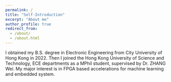 ```yaml
---
permalink: /
title: "Self-Introduction"
excerpt: "About me"
author_profile: true
redirect_from: 
  - /about/
  - /about.html
---
```


I obtained my B.S. degree in Electronic Engineering from City University of Hong Kong in 2022. Then I joined the Hong Kong University of Science and Technology, ECE departments as a MPhil student, supervised by Dr. ZHANG Wei. My major interest is in FPGA based accelerations for machine learning and embedded system. 
